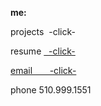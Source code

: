 **me:**

projects
 &nbsp;-click-

resume
<a href="test.docx" download> &nbsp;  -click-
 
email
<a href="mailto:bharat_nair@hotmail.com"> &nbsp; &nbsp; &nbsp; -click-</a><br>


phone
510.999.1551


